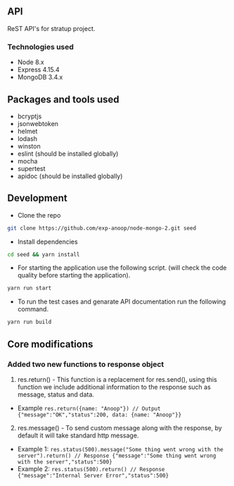 ## API

ReST API's for stratup project.

### Technologies used
* Node 8.x
* Express 4.15.4
* MongoDB 3.4.x

## Packages and tools used
* bcryptjs
* jsonwebtoken
* helmet
* lodash
* winston
* eslint (should be installed globally)
* mocha
* supertest
* apidoc (should be installed globally)

## Development

* Clone the repo 
```sh
git clone https://github.com/exp-anoop/node-mongo-2.git seed
```
* Install dependencies
```sh
cd seed && yarn install
```
* For starting the application use the following script. (will check the code quality before starting the application).
```sh
yarn run start
```
* To run the test cases and genarate API documentation run the following command.
```sh
yarn run build
```

## Core modifications

### Added two new functions to response object
1. res.return() - This function is a replacement for res.send(), using this function we include additional information to the response such as message, status and data.
  * Example ```res.return({name: "Anoop"}) // Output {"message":"OK","status":200, data: {name: "Anoop"}}```

2. res.message() - To send custom message along with the response, by default it will take standard http message.
  * Example 1: ```res.status(500).message("Some thing went wrong with the server").return() // Response {"message":"Some thing went wrong with the server","status":500}```
  * Example 2: ```res.status(500).return() // Response {"message":"Internal Server Error","status":500}```